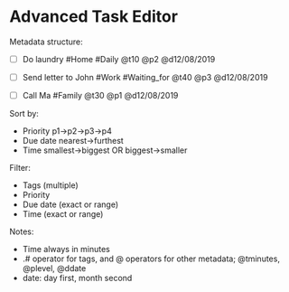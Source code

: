 # Advanced Task Editor
Metadata structure:
- [ ] Do laundry #Home #Daily @t10 @p2 @d12/08/2019
- [ ] Send letter to John #Work #Waiting_for @t40 @p3 @d12/08/2019
- [ ] Call Ma #Family @t30 @p1 @d12/08/2019


Sort by:
- Priority p1->p2->p3->p4
- Due date nearest->furthest
- Time smallest->biggest OR biggest->smaller

Filter: 
- Tags (multiple)
- Priority
- Due date (exact or range)
- Time (exact or range)


Notes: 
- Time always in minutes
- .# operator for tags, and @ operators for other metadata; @tminutes, @plevel, @ddate
- date: day first, month second
